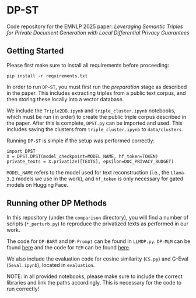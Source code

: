 # DP-ST
Code repository for the EMNLP 2025 paper: *Leveraging Semantic Triples for Private Document Generation with Local Differential Privacy Guarantees*

## Getting Started
Please first make sure to install all requirements before proceeding:

```
pip install -r requirements.txt
```

In order to run `DP-ST`, you must first run the *preparation* stage as described in the paper. This includes extracting triples from a public text corpus, and then storing these locally into a vector database.

We include the `Triple2DB.ipynb` and `triple_cluster.ipynb` notebooks, which must be run (in order) to create the public triple corpus described in the paper. After this is complete, `DPST.py` can be imported and used. This includes saving the clusters from `triple_cluster.ipynb` to `data/clusters`.

Running `DP-ST` is simple if the setup was performed correctly:

```
import DPST
X = DPST.DPST(model_checkpoint=MODEL_NAME, hf_token=TOKEN)
private_texts = X.privatize([TEXTS], epsilon=DOC_PRIVACY_BUDGET)
```

`MODEL_NAME` refers to the model used for text reconstruction (i.e., the `Llama-3.2` models we use in the work), and `hf_token` is only necessary for gated models on Hugging Face.

## Running other DP Methods
In this repository (under the `comparison` directory), you will find a number of scripts (`*_perturb.py`) to reproduce the privatized texts as performed in our work.

The code for `DP-BART` and `DP-Prompt` can be found in `LLMDP.py`. `DP-MLM` can be found [here](https://github.com/sjmeis/DPMLM/) and the code for `TEM` can be found [here](https://github.com/sjmeis/MLDP/).

We also include the evaluation code for cosine similarity (`CS.py`) and G-Eval (`Geval.ipynb`), located in `evaluation`.

NOTE: in all provided notebooks, please make sure to include the correct libraries and link the paths accordingly. This is necessary for the code to run correctly!